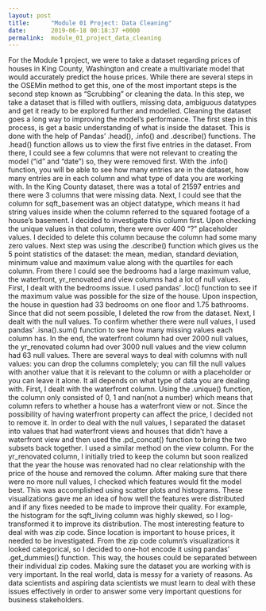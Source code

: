 ```yaml
---
layout: post
title:      "Module 01 Project: Data Cleaning"
date:       2019-06-18 00:18:37 +0000
permalink:  module_01_project_data_cleaning
---
```



For the Module 1 project, we were to take a dataset regarding prices of houses in King County, Washington and create a multivariate model that would accurately predict the house prices. While there are several steps in the OSEMin method to get this, one of the most important steps is the second step known as “Scrubbing” or cleaning the data. In this step, we take a dataset that is filled with outliers, missing data, ambiguous datatypes and get it ready to be explored further and modelled. Cleaning the dataset goes a long way to improving the model’s performance.
The first step in this process, is get a basic understanding of what is inside the dataset. This is done with the help of Pandas’ .head(), .info() and .describe() functions.  The .head() function allows us to view the first five entries in the dataset. From there, I could see a few columns that were not relevant to creating the model (“id” and “date”) so, they were removed first.  With the .info() function, you will be able to see how many entries are in the dataset, how many entries are in each column  and what type of data you are working with. In the King County dataset, there was a total of 21597 entries and there were 3 columns that were missing data. Next, I could see that the column for sqft_basement was an object datatype, which means it had string values inside when the column referred to the squared footage of a house’s basement.  I decided to investigate this column first. Upon checking the unique values in that column, there were over 400 “?” placeholder values. I decided to delete this column because the column had some many zero values. 
Next step was using the  .describe() function which gives us the 5 point statistics of the dataset: the mean, median, standard deviation, minimum value and maximum value along with the quartiles for each column. From there I could see the bedrooms had a large maximum value, the waterfront, yr_renovated and view columns had a lot of null values. First, I dealt with the bedrooms issue. I used pandas’ .loc() function to see if the maximum value was possible for the size of the house. Upon inspection, the house in question had 33 bedrooms on one floor and 1.75 bathrooms. Since that did not seem possible, I deleted the row from the dataset. Next, I dealt with the null values.
 To confirm whether there were null values, I used pandas’ .isna().sum() function to see how many missing values each column has. In the end, the waterfront column had over 2000 null values, the yr_renovated column had over 3000 null values and the view column had 63 null values.  There are several ways to deal with columns with null values: you can drop the columns completely; you can fill the null values with another value that it is relevant to the column or with a placeholder or you can leave it alone. It all depends on what type of data you are dealing with. First, I dealt with the waterfront column. Using the .unique() function, the column only consisted of 0, 1 and nan(not a number) which means that column refers to whether a house has a waterfront view or not. Since the possibility of having waterfront property can affect the price, I decided not to remove it. In order to deal with the null values, I separated the dataset into values that had waterfront views and houses that didn’t have a waterfront view and then used the .pd_concat() function to bring the two subsets back together. I used a similar method on the view column. For the yr_renovated column, I initially tried to keep the column but soon realized that the year the house was renovated had no clear relationship with the price of the house and removed the column. 
After making sure that there were no more null values, I checked which features would fit the model best. This was accomplished using scatter plots and histograms. These visualizations gave me an idea of how well the features were distributed and if any fixes needed to be made to improve their quality. For example, the histogram for the sqft_living column was highly skewed, so I log-transformed it to improve its distribution. The most interesting feature to deal with was zip code. Since location is important to house prices, it needed to be investigated. From the zip code column’s visualizations it looked categorical, so I decided to one-hot encode it using pandas’ .get_dummies() function. This way, the houses could be separated between their individual zip codes. 
Making sure the dataset you are working with is very important. In the real world, data is messy for a variety of reasons. As data scientists and aspiring data scientists we must learn to deal with these issues effectively in order to answer some very important questions for business stakeholders.

